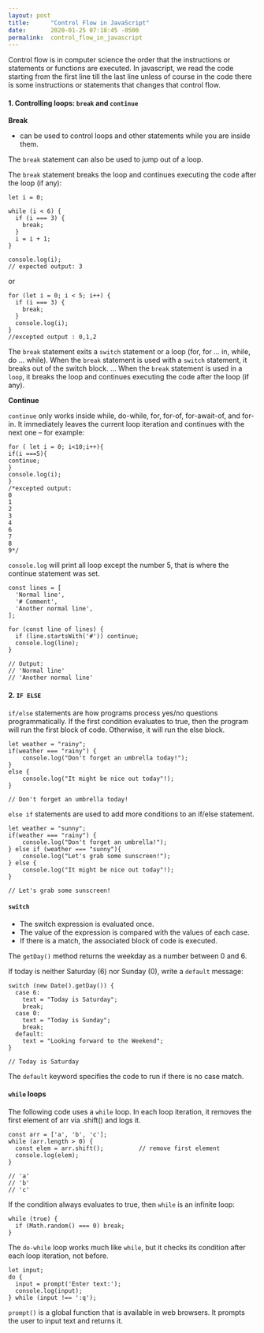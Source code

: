 ```yaml
---
layout: post
title:      "Control Flow in JavaScript"
date:       2020-01-25 07:18:45 -0500
permalink:  control_flow_in_javascript
---
```



Control flow is in computer science the order that the instructions or statements or functions are executed. In javascript, we read the code starting from the first line till the last line unless of course in the code there is some instructions or statements that changes that control flow.

#### 1. Controlling loops: `break` and `continue`

**Break**

- can be used to control loops and other statements while you are inside them.

The `break` statement can also be used to jump out of a loop.  

The `break` statement breaks the loop and continues executing the code after the loop (if any):

```
let i = 0;

while (i < 6) {
  if (i === 3) {
    break;
  }
  i = i + 1;
}

console.log(i);
// expected output: 3
```

or

```
for (let i = 0; i < 5; i++) {
  if (i === 3) {
    break;
  }
  console.log(i);
}
//excepted output : 0,1,2
```

The `break` statement exits a `switch` statement or a loop (for, for ... in, while, do ... while). When the `break` statement is used with a `switch` statement, it breaks out of the switch block. ... When the `break` statement is used in a `loop`, it breaks the loop and continues executing the code after the loop (if any).



**Continue**


`continue` only works inside while, do-while, for, for-of, for-await-of, and for-in. It immediately leaves the current loop iteration and continues with the next one – for example:

```
for ( let i = 0; i<10;i++){
if(i ===5){
continue;
}
console.log(i);
}
/*excepted output:
0
1
2
3
4
6
7
8
9*/
```

`console.log` will print all loop except the number 5, that is where the continue statement was set.

```
const lines = [
  'Normal line',
  '# Comment',
  'Another normal line',
];

for (const line of lines) {
  if (line.startsWith('#')) continue;
  console.log(line);
}

// Output:
// 'Normal line'
// 'Another normal line'
```

#### 2. `IF ELSE`

`if/else` statements are how programs process yes/no questions programmatically. If the first condition evaluates to true, then the program will run the first block of code. Otherwise, it will run the else block.

```
let weather = "rainy";
if(weather === "rainy") {
    console.log("Don't forget an umbrella today!");
}
else {
    console.log("It might be nice out today"!); 
}

// Don't forget an umbrella today!
```


`else if` statements are used to add more conditions to an if/else statement.


```
let weather = "sunny";
if(weather === "rainy") {
    console.log("Don't forget an umbrella!");
} else if (weather === "sunny"){
    console.log("Let's grab some sunscreen!");
} else {
    console.log("It might be nice out today"!); 
}

// Let's grab some sunscreen!

```

#### `switch`

- The switch expression is evaluated once.
- The value of the expression is compared with the values of each case.
- If there is a match, the associated block of code is executed.

The `getDay()` method returns the weekday as a number between 0 and 6.

If today is neither Saturday (6) nor Sunday (0), write a `default` message:

```
switch (new Date().getDay()) {
  case 6:
    text = "Today is Saturday";
    break;
  case 0:
    text = "Today is Sunday";
    break;
  default:
    text = "Looking forward to the Weekend";
}

// Today is Saturday

```

The `default` keyword specifies the code to run if there is no case match.

#### `while` loops

The following code uses a `while` loop. In each loop iteration, it removes the first element of arr via .shift() and logs it.

```
const arr = ['a', 'b', 'c'];
while (arr.length > 0) {
  const elem = arr.shift();          // remove first element
  console.log(elem);
}

// 'a'
// 'b'
// 'c'
```

If the condition always evaluates to true, then `while` is an infinite loop:

```
while (true) {
  if (Math.random() === 0) break;
}
```

The `do-while` loop works much like `while`, but it checks its condition after each loop iteration, not before.

```
let input;
do {
  input = prompt('Enter text:');
  console.log(input);
} while (input !== ':q');
```

`prompt()` is a global function that is available in web browsers. It prompts the user to input text and returns it.



